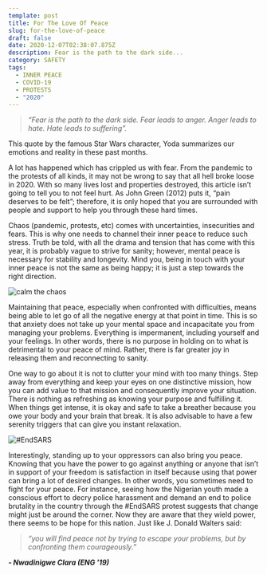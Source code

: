 ```yaml
---
template: post
title: For The Love Of Peace
slug: for-the-love-of-peace
draft: false
date: 2020-12-07T02:38:07.875Z
description: Fear is the path to the dark side...
category: SAFETY
tags:
  - INNER PEACE
  - COVID-19
  - PROTESTS
  - "2020"
---
```

> *“Fear is the path to the dark side. Fear leads to anger. Anger leads to hate. Hate leads to suffering”.* 

This quote by the famous Star Wars character, Yoda summarizes our emotions and reality in these past months.

A lot has happened which has crippled us with fear. From the pandemic to the protests of all kinds, it may not be wrong to say that all hell broke loose in 2020. With so many lives lost and properties destroyed, this article isn’t going to tell you to not feel hurt. As John Green (2012) puts it, “pain deserves to be felt”; therefore, it is only hoped that you are surrounded with people and support to help you through these hard times.

Chaos (pandemic, protests, etc) comes with uncertainties, insecurities and fears. This is why one needs to channel their inner peace to reduce such stress. Truth be told, with all the drama and tension that has come with this year, it is probably vague to strive for sanity; however, mental peace is necessary for stability and longevity. Mind you, being in touch with your inner peace is not the same as being happy; it is just a step towards the right direction.

![calm the chaos](/media/inner-peace.jpg "inner peace")

Maintaining that peace, especially when confronted with difficulties, means being able to let go of all the negative energy at that point in time. This is so that anxiety does not take up your mental space and incapacitate you from managing your problems. Everything is impermanent, including yourself and your feelings. In other words, there is no purpose in holding on to what is detrimental to your peace of mind. Rather, there is far greater joy in releasing them and reconnecting to sanity.

One way to go about it is not to clutter your mind with too many things. Step away from everything and keep your eyes on one distinctive mission, how you can add value to that mission and consequently improve your situation. There is nothing as refreshing as knowing your purpose and fulfilling it. When things get intense, it is okay and safe to take a breather because you owe your body and your brain that break. It is also advisable to have a few serenity triggers that can give you instant relaxation.

![#EndSARS](/media/endsars.jpg "#EndSARS")

Interestingly, standing up to your oppressors can also bring you peace. Knowing that you have the power to go against anything or anyone that isn’t in support of your freedom is satisfaction in itself because using that power can bring a lot of desired changes. In other words, you sometimes need to fight for your peace. For instance, seeing how the Nigerian youth made a conscious effort to decry police harassment and demand an end to police brutality in the country through the #EndSARS protest suggests that change might just be around the corner. Now they are aware that they wield power, there seems to be hope for this nation. Just like J. Donald Walters said:

> *“you will find peace not by trying to escape your problems, but by confronting them courageously.”*

***\- Nwadinigwe Clara (ENG '19)***